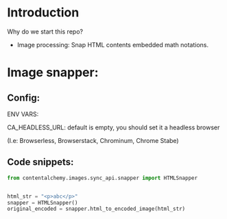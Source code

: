 # Introduction

Why do we start this repo?

- Image processing: Snap HTML contents embedded math notations.

# Image snapper:

## Config: 

ENV VARS:

CA_HEADLESS_URL: default is empty, you should set it a headless browser 

(I.e: Browserless, Browserstack, Chrominum, Chrome Stabe)

## Code snippets:

```python
from contentalchemy.images.sync_api.snapper import HTMLSnapper


html_str = "<p>abc</p>"
snapper = HTMLSnapper()
original_encoded = snapper.html_to_encoded_image(html_str)
```